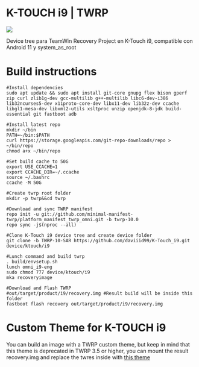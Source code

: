 # K-TOUCH i9 | TWRP

<img src="https://github.com/daviiid99/K-Touch_i9/blob/main/Screenshot_2010-01-02-07-51-42.png">

Device tree para TeamWin Recovery Project en K-Touch i9, compatible con Android 11 y system_as_root

# Build instructions

```
#Install dependencies
sudo apt update && sudo apt install git-core gnupg flex bison gperf zip curl zlib1g-dev gcc-multilib g++-multilib libc6-dev-i386 lib32ncurses5-dev x11proto-core-dev libx11-dev lib32z-dev ccache libgl1-mesa-dev libxml2-utils xsltproc unzip openjdk-8-jdk build-essential git fastboot adb

#Install latest repo
mkdir ~/bin
PATH=~/bin:$PATH
curl https://storage.googleapis.com/git-repo-downloads/repo > ~/bin/repo
chmod a+x ~/bin/repo

#Set build cache to 50G
export USE_CCACHE=1
export CCACHE_DIR=~/.ccache
source ~/.bashrc
ccache -M 50G

#Create twrp root folder
mkdir -p twrp&&cd twrp

#Download and sync TWRP manifest
repo init -u git://github.com/minimal-manifest-twrp/platform_manifest_twrp_omni.git -b twrp-10.0
repo sync -j$(nproc --all)

#Clone K-Touch i9 device tree and create device folder
git clone -b TWRP-10-SAR https://github.com/daviiid99/K-Touch_i9.git device/ktouch/i9

#Lunch command and build twrp
. build/envsetup.sh
lunch omni_i9-eng
sudo chmod 777 device/ktouch/i9
mka recoveryimage

#Download and Flash TWRP 
#out/target/product/i9/recovery.img #Result build will be inside this folder
fastboot flash recovery out/target/product/i9/recovery.img
```
# Custom Theme for K-TOUCH i9
You can build an image with a TWRP custom theme, but keep in mind that this theme is deprecated in TWRP 3.5 or higher, you can mount the result recovery.img and replace the twres inside with <a href="https://github.com/daviiid99/K-Touch_i9/tree/twres">this theme</a>
